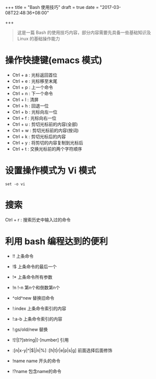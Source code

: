 +++
title = "Bash 使用技巧"
draft = true
date = "2017-03-08T22:48:36+08:00"

+++

> 这是一篇 Bash 的使用技巧内容，部分内容需要先具备一些基础知识及 Linux 的基础操作能力

# 操作快捷键(emacs 模式)

* Ctrl + a : 光标返回首位
* Ctrl + e : 光标移至末尾
* Ctrl + p : 上一个命令
* Ctrl + n : 下一个命令
* Ctrl + l : 清屏
* Ctrl + h : 回退一位
* Ctrl + b : 光标向左一位
* Ctrl + f : 光标向右一位
* Ctrl + u : 剪切光标前的内容(全部)
* Ctrl + w : 剪切光标前的内容(按词)
* Ctrl + k : 剪切光标后的内容
* Ctrl + y : 将剪切的内容复制到光标后
* Ctrl + t : 交换光标前的两个字符顺序


# 设置操作模式为 Vi 模式

`set -o vi`


# 搜索

Ctrl + r : 搜索历史中输入过的命令


# 利用 bash 编程达到的便利

* !! 上条命令
* !\$ 上条命令的最后一个
* !* 上条命令所有参数
* !n !-n 第n个和倒数第n个
* ^old^new  替换旧命令
* !:index 上条命令索引的内容
* !:a-b 上条命令索引的内容
* !:gs/old/new 替换

* ![!|[?]string|[-]number] 引用
* :[n|x-y|^|\$|*|n*|%]   :[h|t|r|e|p|s|g]  前面选择后面修饰

* !name  name 开头的命令
* !?name  包含name的命令
